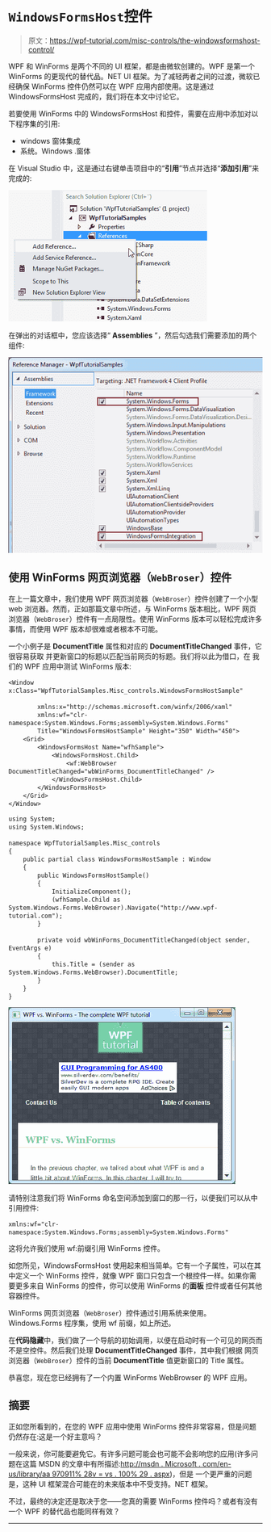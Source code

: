 # `WindowsFormsHost`控件

> 原文：<https://wpf-tutorial.com/misc-controls/the-windowsformshost-control/>

WPF 和 WinForms 是两个不同的 UI 框架，都是由微软创建的。WPF 是第一个 WinForms 的更现代的替代品。NET UI 框架。为了减轻两者之间的过渡，微软已经确保 WinForms 控件仍然可以在 WPF 应用内部使用。这是通过 WindowsFormsHost 完成的，我们将在本文中讨论它。

若要使用 WinForms 中的 WindowsFormsHost 和控件，需要在应用中添加对以下程序集的引用:

*   windows 窗体集成
*   系统。Windows .窗体

在 Visual Studio 中，这是通过右键单击项目中的“**引用**”节点并选择“**添加引用**”来完成的:

![](img/d3ae24d63a132f491237c9b2f57d1faf.png "Adding assembly references to your project")

在弹出的对话框中，您应该选择“ **Assemblies** ”，然后勾选我们需要添加的两个组件:

<input type="hidden" name="IL_IN_ARTICLE"> ![](img/b1ebf4c7555a73f7406cfd7144a44994.png "Adding assembly references to your project")

## 使用 WinForms 网页浏览器（`WebBroser`）控件

在上一篇文章中，我们使用 WPF 网页浏览器（`WebBroser`）控件创建了一个小型 web 浏览器。然而，正如那篇文章中所述，与 WinForms 版本相比，WPF 网页浏览器（`WebBroser`）控件有一点局限性。使用 WinForms 版本可以轻松完成许多事情，而使用 WPF 版本却很难或者根本不可能。

一个小例子是 **DocumentTitle** 属性和对应的 **DocumentTitleChanged** 事件，它很容易获取 并更新窗口的标题以匹配当前网页的标题。我们将以此为借口，在 我们的 WPF 应用中测试 WinForms 版本:

```
<Window x:Class="WpfTutorialSamples.Misc_controls.WindowsFormsHostSample"

        xmlns:x="http://schemas.microsoft.com/winfx/2006/xaml"
        xmlns:wf="clr-namespace:System.Windows.Forms;assembly=System.Windows.Forms"
        Title="WindowsFormsHostSample" Height="350" Width="450">
    <Grid>
        <WindowsFormsHost Name="wfhSample">
            <WindowsFormsHost.Child>
                <wf:WebBrowser DocumentTitleChanged="wbWinForms_DocumentTitleChanged" />
            </WindowsFormsHost.Child>
        </WindowsFormsHost>
    </Grid>
</Window>
```

```
using System;
using System.Windows;

namespace WpfTutorialSamples.Misc_controls
{
	public partial class WindowsFormsHostSample : Window
	{
		public WindowsFormsHostSample()
		{
			InitializeComponent();
			(wfhSample.Child as System.Windows.Forms.WebBrowser).Navigate("http://www.wpf-tutorial.com");
		}

		private void wbWinForms_DocumentTitleChanged(object sender, EventArgs e)
		{
			this.Title = (sender as System.Windows.Forms.WebBrowser).DocumentTitle;
		}
	}
}
```

![](img/8b20cf940e0cb562688c6b6c8c3887bd.png "WinForms WebBrowser control inside a WPF application using the WindowsFormsHost control")

请特别注意我们将 WinForms 命名空间添加到窗口的那一行，以便我们可以从中引用控件:

```
xmlns:wf="clr-namespace:System.Windows.Forms;assembly=System.Windows.Forms"
```

这将允许我们使用 wf:前缀引用 WinForms 控件。

如您所见，WindowsFormsHost 使用起来相当简单。它有一个子属性，可以在其中定义一个 WinForms 控件，就像 WPF 窗口只包含一个根控件一样。如果你需要更多来自 WinForms 的控件，你可以使用 WinForms 的**面板** 控件或者任何其他容器控件。

WinForms 网页浏览器（`WebBroser`）控件通过引用系统来使用。Windows.Forms 程序集，使用 wf 前缀，如上所述。

在**代码隐藏**中，我们做了一个导航的初始调用，以便在启动时有一个可见的网页而不是空控件。然后我们处理 **DocumentTitleChanged** 事件，其中我们根据 网页浏览器（`WebBroser`）控件的当前 **DocumentTitle** 值更新窗口的 Title 属性。

恭喜您，现在您已经拥有了一个内置 WinForms WebBrowser 的 WPF 应用。

## 摘要

正如您所看到的，在您的 WPF 应用中使用 WinForms 控件非常容易，但是问题仍然存在:这是一个好主意吗？

一般来说，你可能要避免它。有许多问题可能会也可能不会影响您的应用(许多问题在这篇 MSDN 的文章中有所描述:[http://msdn . Microsoft . com/en-us/library/aa 970911% 28v = vs . 100% 29 . aspx](http://msdn.microsoft.com/en-us/library/aa970911%28v=VS.100%29.aspx))，但是 一个更严重的问题是，这种 UI 框架混合可能在的未来版本中不受支持。NET 框架。

不过，最终的决定还是取决于您——您真的需要 WinForms 控件吗？或者有没有一个 WPF 的替代品也能同样有效？

* * *